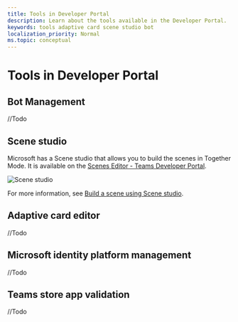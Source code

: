 ```yaml
---
title: Tools in Developer Portal
description: Learn about the tools available in the Developer Portal.
keywords: tools adaptive card scene studio bot
localization_priority: Normal
ms.topic: conceptual
---
```


# Tools in Developer Portal

## Bot Management

//Todo

## Scene studio

Microsoft has a Scene studio that allows you to build the scenes in Together Mode. It is available on the [Scenes Editor - Teams Developer Portal](https://dev.teams.microsoft.com/scenes).

![Scene studio](~/assets/images/apps-in-meetings/scene-design-studio.png)

For more information, see [Build a scene using Scene studio](../apps-in-teams-meetings/teams-together-mode.md#build-a-scene-using-the-scene-studio).

## Adaptive card editor

//Todo

## Microsoft identity platform management

//Todo

## Teams store app validation

//Todo